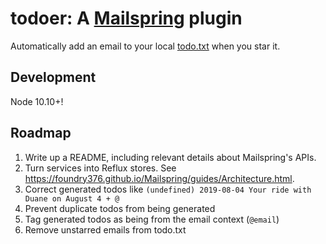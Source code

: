 # **todoer**: A [Mailspring](https://getmailspring.com) plugin

Automatically add an email to your local
[todo.txt](https://github.com/todotxt/todo.txt) when you star it.

## Development

Node 10.10+!

## Roadmap

1. Write up a README, including relevant details about Mailspring's APIs.
1. Turn services into Reflux stores. See
   https://foundry376.github.io/Mailspring/guides/Architecture.html.
2. Correct generated todos like
   `(undefined) 2019-08-04 Your ride with Duane on August 4 + @`
3. Prevent duplicate todos from being generated
4. Tag generated todos as being from the email context (`@email`)
5. Remove unstarred emails from todo.txt
